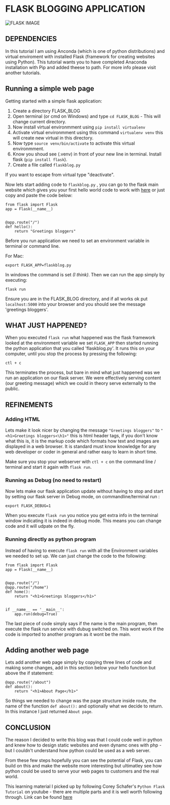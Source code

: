 # FLASK BLOGGING APPLICATION 

![FLASK IMAGE](https://cdn-images-1.medium.com/max/438/1*0G5zu7CnXdMT9pGbYUTQLQ.png)

## DEPENDENCIES
In this tutorial I am using Anconda (which is one of python distributions) and virtual enviroment with installed Flask (framework for creating websites using Python). This tutorial wants you to have completed Anaconda installation with Pip and added theese to path. For more info please visit another tutorials.

## Running a simple web page 

Getting started with a simple flask application: 

1. Create a directory FLASK_BLOG
2. Open terminal (or cmd on Windows) and type `cd FLASK_BLOG` - This will change current directory.
3. Now install virtual environmment using `pip install virtualenv`
4. Activate virtual environmment using this command `virtualenv venv` this will create new virtual in this directory.
4. Now type `source venv/bin/activate` to activate this virtual environmment.
5. Know you shoud see (.venv) in front of your new line in terminal. Install flask (`pip install flask`).
6. Create a file called `flaskblog.py`

If you want to escape from virtual type "deactivate".

Now lets start adding code to `flaskblog.py` , you can go to the flask main website which gives you your first hello world code to work with [here](http://flask.pocoo.org/) or just copy and paste the code below: 

```
from flask import Flask
app = Flask(__name__)


@app.route("/")
def hello():
	return "Greetings bloggers"

```


Before you run application we need to set an environment variable in terminal or command line.

For Mac: 

```
export FLASK_APP=flaskblog.py
````
In windows the command is set *(I think)*. Then we can run the app simply by executing: 

```
flask run
```

Ensure you are in the FLASK_BLOG directory, and if all works ok put `localhost:5000` into your browser and you should see the message 'greetings bloggers'.


## WHAT JUST HAPPENED? 

When you executed `flask run` what happened was the flask framework looked at the environment variable we set `FLASK_APP` then started running the python application that you called 'flaskblog.py'. It runs this on your computer, until you stop the process by pressing the following: 

```
ctl + c
```

This terminates the process, but bare in mind what just happened was we run an application on our flask server. We were effectively serving content (our greeting  message) which we could in theory serve externally to the public.


## REFINEMENTS

### Adding HTML 

Lets make it look nicer by changing the message `"Greetings bloggers"` to `"<h1>Greetings bloggers<\h1>"` this is html header tags, if you don't know what this is, it is the markup code which formats how text and images are displayed in a web browser. It is standard must know knowledge for any web developer or coder in general and rather easy to learn in short time.

Make sure you stop your webserver with `ctl + c` on the command line  / terminal and start it again with `flask run`.

### Running as Debug (no need to restart)
Now lets make our flask application update without having to stop and start by setting our flask server in Debug mode, on commandline/terminal run : 

```
export FLASK_DEBUG=1
````

When you execute `flask run` you notice you get extra info in the terminal window indicating it is indeed in debug mode. 
This means you can change code and it will udpate on the fly.

### Running directly as python program

Instead of having to execute `flask run` with all the Environment variables we needed to set up. We can just change the code to the following: 

```
from flask import Flask
app = Flask(__name__)


@app.route("/")
@app.route("/home")
def home():
	return "<h1>Greetings bloggers</h1>"


if __name__ == '__main__':
	app.run(debug=True)
```

The last piece of code simply says if the name is the main program, then execute the flask run service with dubug switched on. This wont work if the code is imported to another program as it wont be the main.


## Adding another web page

Lets add another web page simply by copying  three lines of code and making some changes, add in this section below your hello function but above the if statement:

```
@app.route("/about")
def about():
	return "<h1>About Page</h1>"
```

So things we needed to change was the page structure inside route, the name of the function `def about():` and optionally what we decide to return. In this instance I just returned `About page`. 

## CONCLUSION

The reason I decided to write this blog was that I could code well in python and knew how to design static websites and even dynamc ones with php - but I couldn't understand how python could be used as a web server. 

From these few steps hopefully you can see the potential of Flask, you can build on this and make the website more interesting but ultimatley see how python could be used to serve your web pages to customers and the real world. 

 This learning material I picked up by following Corey Schafer's `Python Flask Tutorial` on youtube - there are multiple parts and it is well worth following through. Link can be found [here](https://www.youtube.com/watch?v=MwZwr5Tvyxo&t=907s) 

